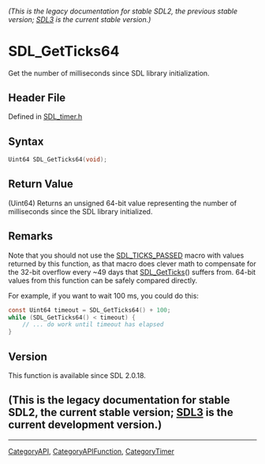 ###### (This is the legacy documentation for stable SDL2, the previous stable version; [SDL3](https://wiki.libsdl.org/SDL3/) is the current stable version.)
# SDL_GetTicks64

Get the number of milliseconds since SDL library initialization.

## Header File

Defined in [SDL_timer.h](https://github.com/libsdl-org/SDL/blob/SDL2/include/SDL_timer.h)

## Syntax

```c
Uint64 SDL_GetTicks64(void);
```

## Return Value

(Uint64) Returns an unsigned 64-bit value representing the number of
milliseconds since the SDL library initialized.

## Remarks

Note that you should not use the [SDL_TICKS_PASSED](SDL_TICKS_PASSED) macro
with values returned by this function, as that macro does clever math to
compensate for the 32-bit overflow every ~49 days that
[SDL_GetTicks](SDL_GetTicks)() suffers from. 64-bit values from this
function can be safely compared directly.

For example, if you want to wait 100 ms, you could do this:

```c
const Uint64 timeout = SDL_GetTicks64() + 100;
while (SDL_GetTicks64() < timeout) {
    // ... do work until timeout has elapsed
}
```

## Version

This function is available since SDL 2.0.18.

## (This is the legacy documentation for stable SDL2, the current stable version; [SDL3](https://wiki.libsdl.org/SDL3/) is the current development version.)



----
[CategoryAPI](CategoryAPI), [CategoryAPIFunction](CategoryAPIFunction), [CategoryTimer](CategoryTimer)

